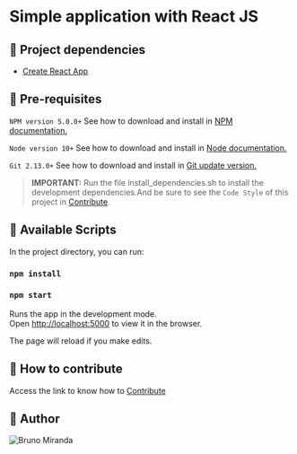 # Simple application with React JS


## :pushpin: Project dependencies

- [Create React App][1]

## :pencil: Pre-requisites

`NPM version 5.0.0+` See how to download and install in [NPM documentation.][2]

`Node version 10+` See how to download and install in [Node documentation.][3]

`Git 2.13.0+` See how to download and install in [Git update version.][4]

> **IMPORTANT:** Run the file install_dependencies.sh to install the development dependencies.And be sure to see the `Code Style` of this project in [Contribute](./CONTRIBUTING.md).

## :mega: Available Scripts

In the project directory, you can run:

### `npm install`

### `npm start`

Runs the app in the development mode.<br />
Open [http://localhost:5000](http://localhost:5000) to view it in the browser.

The page will reload if you make edits.<br />

## :facepunch: How to contribute

Access the link to know how to [Contribute](./CONTRIBUTING.md)


## :boy: Author

![Bruno Miranda](https://avatars3.githubusercontent.com/u/36895444?s=460&u=1050d3ca39dd6abf623f239b965dbf6508541f11&v=4)


[1]:https://github.com/facebook/create-react-app
[2]:https://docs.npmjs.com/downloading-and-installing-node-js-and-npm
[3]:https://nodejs.org/en/
[4]:https://gist.github.com/YuMS/6d7639480b17523f6f01490f285da509
